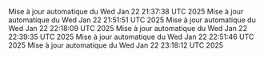 Mise à jour automatique du Wed Jan 22 21:37:38 UTC 2025
Mise à jour automatique du Wed Jan 22 21:51:51 UTC 2025
Mise à jour automatique du Wed Jan 22 22:18:09 UTC 2025
Mise à jour automatique du Wed Jan 22 22:39:35 UTC 2025
Mise à jour automatique du Wed Jan 22 22:51:46 UTC 2025
Mise à jour automatique du Wed Jan 22 23:18:12 UTC 2025

